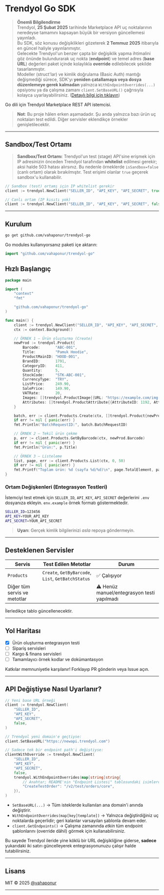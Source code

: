 # Trendyol Go SDK

> **Önemli Bilgilendirme**  
> Trendyol, **25 Şubat 2025** tarihinde Marketplace API uç noktalarının neredeyse tamamını kapsayan büyük bir versiyon güncellemesi yayınladı.  
> Bu SDK, söz konusu değişiklikleri gözeterek **2 Temmuz 2025** itibarıyla en güncel haliyle yayınlanmıştır.  
> Gelecekte Trendyol'un benzer çapta bir değişiklik yapma ihtimalini göz önünde bulundurarak uç nokta (**endpoint**) ve temel adres (**base URL**) değerleri paket içinde kolaylıkla **override** edilebilecek şekilde tasarlanmıştır.  
> Modeller (struct'lar) ve kimlik doğrulama (Basic Auth) mantığı değişmediği sürece, SDK'yı **yeniden çatallamaya veya dosya düzenlemeye gerek kalmadan** yalnızca `WithEndpointOverrides(...)` opsiyonu ya da çalışma zamanı `client.SetBaseURL()` çağrısıyla kolayca uyarlayabilirsiniz. ([Detaylı bilgi için tıklayın](#api-değiştiyse-nasıl-uyarlanır))

Go dili için Trendyol Marketplace REST API istemcisi.

> **Not**: Bu proje hâlen erken aşamadadır. Şu anda yalnızca bazı ürün uç noktaları test edildi. Diğer servisler eklendikçe örnekler genişletilecektir.

---
## Sandbox/Test Ortamı

> **Sandbox/Test Ortamı**: Trendyol'un test (stage) API'sine erişmek için IP adresinizin önceden Trendyol tarafından **whitelist** edilmesi gerekir; aksi halde 503 hatası alırsınız. Bu nedenle örneklerde `isSandbox=false` (canlı ortam) olarak bırakılmıştır. Test erişimi olanlar `true` geçerek sandbox'u kullanabilir.

```go
// Sandbox (test) ortamı için IP whitelist gerekir
client := trendyol.NewClient("SELLER_ID", "API_KEY", "API_SECRET", true)

// Canlı ortam (IP kısıtı yok)
client := trendyol.NewClient("SELLER_ID", "API_KEY", "API_SECRET", false)
```

---
## Kurulum

```bash
go get github.com/vahaponur/trendyol-go
```

Go modules kullanıyorsanız paketi içe aktarın:

```go
import "github.com/vahaponur/trendyol-go"
```

## Hızlı Başlangıç

```go
package main

import (
    "context"
    "fmt"

    "github.com/vahaponur/trendyol-go"
)

func main() {
    client := trendyol.NewClient("SELLER_ID", "API_KEY", "API_SECRET", false)
    ctx := context.Background()

    // ÖRNEK 1 – Ürün oluşturma (Create)
    newProd := trendyol.Product{
        Barcode:       "ABC-001",
        Title:         "Pamuk Hoodie",
        ProductMainID: "HOOD-001",
        BrandID:       1791,
        CategoryID:    411,
        Quantity:      5,
        StockCode:     "STK-ABC-001",
        CurrencyType:  "TRY",
        ListPrice:     249.90,
        SalePrice:     149.90,
        VATRate:       20,
        Images: []trendyol.ProductImage{{URL: "https://example.com/img.jpg"}},
        Attributes: []trendyol.ProductAttribute{{AttributeID: 1192, AttributeValueID: 10617344}}, // Menşei: TR
    }

    batch, err := client.Products.Create(ctx, []trendyol.Product{newProd})
    if err != nil { panic(err) }
    fmt.Println("BatchRequestID:", batch.BatchRequestID)

    // ÖRNEK 2 – Tekil ürün çekme
    p, err := client.Products.GetByBarcode(ctx, newProd.Barcode)
    if err != nil { panic(err) }
    fmt.Println("Ürün:", p.Title)

    // ÖRNEK 3 – Listeleme
    list, page, err := client.Products.List(ctx, 0, 50)
    if err != nil { panic(err) }
    fmt.Printf("Toplam ürün: %d (sayfa %d/%d)\n", page.TotalElement, page.Page+1, page.TotalPages)
}
```

### Ortam Değişkenleri (Entegrasyon Testleri)

İstemciyi test etmek için `SELLER_ID`, `API_KEY`, `API_SECRET` değerlerini `.env` dosyanıza ekleyin. `env.example` örnek formatı göstermektedir.

```bash
SELLER_ID=123456
API_KEY=YOUR_API_KEY
API_SECRET=YOUR_API_SECRET
```

> **Uyarı**: Gerçek kimlik bilgilerinizi _asla_ repoya göndermeyin.

---

## Desteklenen Servisler

| Servis | Test Edilen Metotlar | Durum |
|--------|---------------------|-------|
| `Products` | `Create`, `GetByBarcode`, `List`, `GetBatchStatus` | ✅ Çalışıyor |
| Diğer tüm servis ve metotlar | | ⚠️ Henüz manuel/entegrasyon testi yapılmadı |

İlerledikçe tablo güncellenecektir.

---

## Yol Haritası

- [x] Ürün oluşturma entegrasyon testi
- [ ] Sipariş servisleri
- [ ] Kargo & finans servisleri
- [ ] Tamamlayıcı örnek kodlar ve dokümantasyon

Katkılar memnuniyetle karşılanır! Forklayıp PR gönderin veya Issue açın.

---


## API Değiştiyse Nasıl Uyarlanır?

```go
// Yeni base URL örneği
client := trendyol.NewClient(
    "SELLER_ID",
    "API_KEY",
    "API_SECRET",
    false,
)

// Trendyol yeni domain'e geçtiyse:
client.SetBaseURL("https://newapi.trendyol.com")

// Sadece tek bir endpoint path'i değiştiyse:
clientWithOverride := trendyol.NewClient(
    "SELLER_ID",
    "API_KEY",
    "API_SECRET",
    false,
    trendyol.WithEndpointOverrides(map[string]string{
        // Anahtar; README'nin "Endpoint Listesi" tablosundaki isimlerden biri
        "CreateTestOrder": "/v2/test/orders/core",
    }),
)
```

* `SetBaseURL(...)` → Tüm isteklerde kullanılan ana domain'i anında değiştirir.
* `WithEndpointOverrides(map[key]template])` → Yalnızca değiştirdiğiniz uç noktalarda geçerlidir; geri kalanlar varsayılan şablonla devam eder.
* `client.GetEndpoints()` → Çalışma zamanında _etkin_ tüm endpoint şablonlarını (override dâhil) görmek için kullanabilirsiniz.

Bu sayede Trendyol ileride yine köklü bir URL değişikliğine giderse, **sadece** yukarıdaki iki satırı güncelleyerek entegrasyonunuzu çalışır halde tutabilirsiniz.

---

## Lisans

MIT © 2025 [@vahaponur](https://github.com/vahaponur)

---